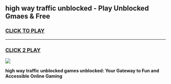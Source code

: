 
## high way traffic unblocked - Play Unblocked Gmaes & Free
<h3>
<a href="https://news.freeplayer.one?title=high_way_traffic_unblocked&ref=23F">CLICK TO PLAY</a></h3>
<hr>

<h3>
<a href="https://news.freeplayer.one?title=high_way_traffic_unblocked&ref=23F">CLICK 2 PLAY</a>
  
</h3>

<a href="https://news.freeplayer.one?title=high_way_traffic_unblocked&ref=23F/"><img src="https://clearcache.store/games.png"></a>


**high way traffic unblocked games unblocked: Your Gateway to Fun and Accessible Online Gaming**
